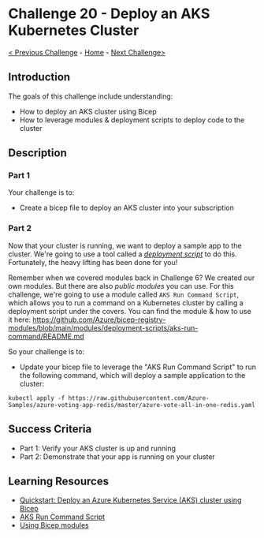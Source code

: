 # Challenge 20 - Deploy an AKS Kubernetes Cluster

[< Previous Challenge](./Bicep-Challenge-11.md) - [Home](../README.md) - [Next Challenge>](./Bicep-Challenge-21.md)

## Introduction

The goals of this challenge include understanding:
- How to deploy an AKS cluster using Bicep
- How to leverage modules & deployment scripts to deploy code to the cluster

## Description

### Part 1
Your challenge is to:

- Create a bicep file to deploy an AKS cluster into your subscription

### Part 2
Now that your cluster is running, we want to deploy a sample app to the cluster.  We're going to use a tool called a _[deployment script](https://learn.microsoft.com/en-us/azure/azure-resource-manager/templates/deployment-script-template)_ to do this. Fortunately, the heavy lifting has been done for you!

Remember when we covered modules back in Challenge 6?  We created our own modules.  But there are also _public modules_ you can use. For this challenge, we're going to use a module called `AKS Run Command Script`, which allows you to run a command on a Kubernetes cluster by calling a deployment script under the covers.  You can find the module & how to use it here:  https://github.com/Azure/bicep-registry-modules/blob/main/modules/deployment-scripts/aks-run-command/README.md

So your challenge is to:
- Update your bicep file to leverage the "AKS Run Command Script" to run the following command, which will deploy a sample application to the cluster:
```
kubectl apply -f https://raw.githubusercontent.com/Azure-Samples/azure-voting-app-redis/master/azure-vote-all-in-one-redis.yaml

```

## Success Criteria

- Part 1: Verify your AKS cluster is up and running
- Part 2: Demonstrate that your app is running on your cluster

## Learning Resources

- [Quickstart: Deploy an Azure Kubernetes Service (AKS) cluster using Bicep](https://learn.microsoft.com/en-us/azure/aks/learn/quick-kubernetes-deploy-bicep)
- [AKS Run Command Script](https://github.com/Azure/bicep-registry-modules/blob/main/modules/deployment-scripts/aks-run-command/README.md)
- [Using Bicep modules](https://docs.microsoft.com/en-us/azure/azure-resource-manager/bicep/modules)
